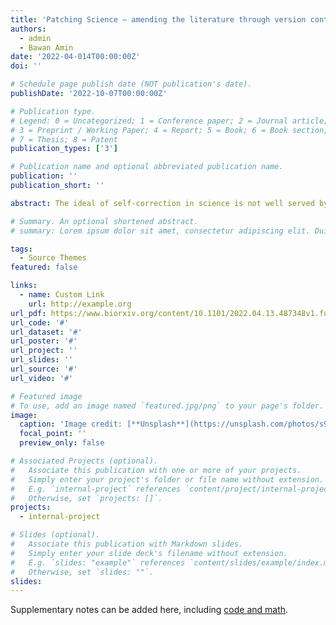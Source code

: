 ```yaml
---
title: 'Patching Science – amending the literature through version control'
authors:
  - admin
  - Bawan Amin
date: '2022-04-014T00:00:00Z'
doi: ''

# Schedule page publish date (NOT publication's date).
publishDate: '2022-10-07T00:00:00Z'

# Publication type.
# Legend: 0 = Uncategorized; 1 = Conference paper; 2 = Journal article;
# 3 = Preprint / Working Paper; 4 = Report; 5 = Book; 6 = Book section;
# 7 = Thesis; 8 = Patent
publication_types: ['3']

# Publication name and optional abbreviated publication name.
publication: ''
publication_short: ''

abstract: The ideal of self-correction in science is not well served by the current culture and system surrounding amendments to published literature. Here we report on a survey (N = 132) that highlights academics’ dissatisfaction with the status quo and their support for an alternative approach. We then describe our view of how amendments could and should work by drawing on the idea of an author-led version control system. Here authors would include a link in their published manuscripts to an updatable website (e.g. a GitHub repository or similar) that could be disseminated in the event of any amendment. Such a system is already in place for computer code and, as such, requires nothing but buy-in from the scientific community - a community that is already evolving towards various open science frameworks. This would remove a number of frictions that discourage amendments thus leading to an improved scientific literature and a healthier academic climate.

# Summary. An optional shortened abstract.
# summary: Lorem ipsum dolor sit amet, consectetur adipiscing elit. Duis posuere tellus ac convallis placerat. Proin tincidunt magna sed ex sollicitudin condimentum.

tags:
  - Source Themes
featured: false

links:
  - name: Custom Link
    url: http://example.org
url_pdf: https://www.biorxiv.org/content/10.1101/2022.04.13.487348v1.full.pdf
url_code: '#'
url_dataset: '#'
url_poster: '#'
url_project: ''
url_slides: ''
url_source: '#'
url_video: '#'

# Featured image
# To use, add an image named `featured.jpg/png` to your page's folder.
image:
  caption: 'Image credit: [**Unsplash**](https://unsplash.com/photos/s9CC2SKySJM)'
  focal_point: ''
  preview_only: false

# Associated Projects (optional).
#   Associate this publication with one or more of your projects.
#   Simply enter your project's folder or file name without extension.
#   E.g. `internal-project` references `content/project/internal-project/index.md`.
#   Otherwise, set `projects: []`.
projects:
  - internal-project

# Slides (optional).
#   Associate this publication with Markdown slides.
#   Simply enter your slide deck's filename without extension.
#   E.g. `slides: "example"` references `content/slides/example/index.md`.
#   Otherwise, set `slides: ""`.
slides:
---
```


Supplementary notes can be added here, including [code and math](https://wowchemy.com/docs/content/writing-markdown-latex/).

